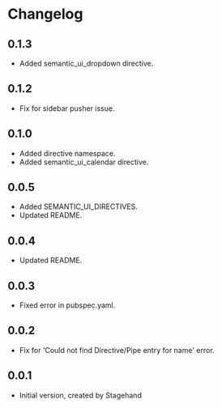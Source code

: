 # Changelog

## 0.1.3

- Added semantic_ui_dropdown directive.

## 0.1.2

- Fix for sidebar pusher issue.

## 0.1.0

- Added directive namespace.
- Added semantic_ui_calendar directive.

## 0.0.5

- Added SEMANTIC_UI_DIRECTIVES.
- Updated README.

## 0.0.4

- Updated README.

## 0.0.3

- Fixed error in pubspec.yaml.

## 0.0.2

- Fix for 'Could not find Directive/Pipe entry for name' error.

## 0.0.1

- Initial version, created by Stagehand
